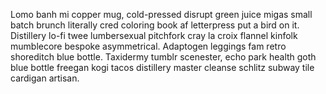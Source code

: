 Lomo banh mi copper mug, cold-pressed disrupt green juice migas small batch brunch literally cred coloring book af letterpress put a bird on it. Distillery lo-fi twee lumbersexual pitchfork cray la croix flannel kinfolk mumblecore bespoke asymmetrical. Adaptogen leggings fam retro shoreditch blue bottle. Taxidermy tumblr scenester, echo park health goth blue bottle freegan kogi tacos distillery master cleanse schlitz subway tile cardigan artisan.